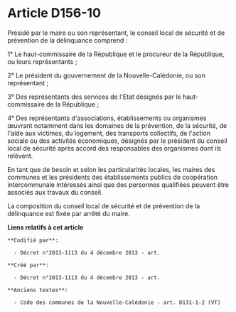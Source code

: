 # Article D156-10

Présidé par le maire ou son représentant, le conseil local de sécurité et de prévention de la délinquance comprend :

1° Le haut-commissaire de la République et le procureur de la République, ou leurs représentants ;

2° Le président du gouvernement de la Nouvelle-Calédonie, ou son représentant ;

3° Des représentants des services de l'Etat désignés par le haut-commissaire de la République ;

4° Des représentants d'associations, établissements ou organismes œuvrant notamment dans les domaines de la prévention, de la
sécurité, de l'aide aux victimes, du logement, des transports collectifs, de l'action sociale ou des activités économiques,
désignés par le président du conseil local de sécurité après accord des responsables des organismes dont ils relèvent.

En tant que de besoin et selon les particularités locales, les maires des communes et les présidents des établissements
publics de coopération intercommunale intéressés ainsi que des personnes qualifiées peuvent être associés aux travaux du
conseil.

La composition du conseil local de sécurité et de prévention de la délinquance est fixée par arrêté du maire.

**Liens relatifs à cet article**

	**Codifié par**:

	  - Décret n°2013-1113 du 4 décembre 2013 - art.

	**Créé par**:

	  - Décret n°2013-1113 du 4 décembre 2013 - art.

	**Anciens textes**:

	  - Code des communes de la Nouvelle-Calédonie - art. D131-1-2 (VT)
